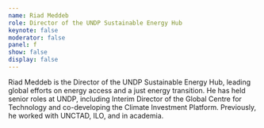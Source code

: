 ```yaml
---
name: Riad Meddeb
role: Director of the UNDP Sustainable Energy Hub
keynote: false
moderator: false
panel: f
show: false
display: false
---
```



Riad Meddeb is the Director of the UNDP Sustainable Energy Hub, leading global efforts on energy access and a just energy transition. He has held senior roles at UNDP, including Interim Director of the Global Centre for Technology and co-developing the Climate Investment Platform. Previously, he worked with UNCTAD, ILO, and in academia.
